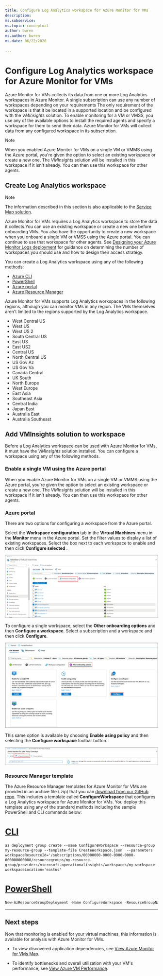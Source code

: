 ```yaml
---
title: Configure Log Analytics workspace for Azure Monitor for VMs
description: 
ms.subservice:
ms.topic: conceptual
author: bwren
ms.author: bwren
ms.date: 06/22/2020

---
```


# Configure Log Analytics workspace for Azure Monitor for VMs
Azure Monitor for VMs collects its data from one or more Log Analytics workspaces in Azure Monitor. A single subscription can use any number of workspaces depending on your requirements The only requirement of the workspace is that it be located in a supported location and be configured with the *VMInsights* solution. To enable monitoring for a VM or VMSS, you use any of the available options to install the required agents and specify a workspace for them to send their data. Azure Monitor for VMs will collect data from any configured workspace in its subscription.

> [!NOTE]
> When you enabled Azure Monitor for VMs on a single VM or VMMS using the Azure portal, you're given the option to select an existing workspace or create a new one. The *VMInsights* solution will be installed in this workspace if it isn't already. You can then use this workspace for other agents.


## Create Log Analytics workspace

>[!NOTE]
>The information described in this section is also applicable to the [Service Map solution](service-map.md). 

Azure Monitor for VMs requires a Log Analytics workspace to store the data it collects.You can use an existing workspace or create a new one before onboarding VMs. You also have the opportunity to create a new workspace when you onboard a single VM or VMSS using the Azure portal. You can continue to use that workspace for other agents. See [Designing your Azure Monitor Logs deployment](../platform/design-logs-deployment.md) for guidance on determining the number of workspaces you should use and how to design their access strategy.

You can create a Log Analytics workspace using any of the following methods:

* [Azure CLI](../../azure-monitor/learn/quick-create-workspace-cli.md)
* [PowerShell](../../azure-monitor/learn/quick-create-workspace-posh.md)
* [Azure portal](../../azure-monitor/learn/quick-create-workspace.md)
* [Azure Resource Manager](../../azure-monitor/platform/template-workspace-configuration.md)

Azure Monitor for VMs supports Log Analytics workspaces in the following regions, although you can monitor VMs in any region. The VMs themselves aren't limited to the regions supported by the Log Analytics workspace.

- West Central US
- West US
- West US 2
- South Central US
- East US
- East US2
- Central US
- North Central US
- US Gov Az
- US Gov Va
- Canada Central
- UK South
- North Europe
- West Europe
- East Asia
- Southeast Asia
- Central India
- Japan East
- Australia East
- Australia Southeast


## Add VMInsights solution to workspace
Before a Log Analytics workspace can be used with Azure Monitor for VMs, it must have the *VMInsights* solution installed. You can configure a workspace using any of the following methods.

### Enable a single VM using the Azure portal
When you enable Azure Monitor for VMs on a single VM or VMMS using the Azure portal, you're given the option to select an existing workspace or create a new one. The *VMInsights* solution will be installed in this workspace if it isn't already. You can then use this workspace for other agents.

### Azure portal
There are two options for configuring a workspace from the Azure portal.

Select the **Workspace configuration** tab in the **Virtual Machines** menu in the **Monitor** menu in the Azure portal. Set the filter values to display a list of existing workspaces. Select the box next to each workspace to enable and then click **Configure selected** .

![Workspace configuration](media/vminsights-enable-at-scale-policy/workspace-configuration.png)

To configure a single workspace, select the **Other onboarding options** and then **Configure a workspace**. Select a subscription and a workspace and then click **Configure**.

![Configure workspace](media/vminsights-enable-at-scale-policy/configure-workspace.png)

This same option is available by choosing **Enable using policy** and then selecting the **Configure workspace** toolbar button.  

![Enable using policy](media/vminsights-enable-at-scale-policy/enable-using-policy.png)


### Resource Manager template
The Azure Resource Manager templates for Azure Monitor for VMs are provided in an archive file (.zip) that you can [download from our GitHub repo](https://aka.ms/VmInsightsARMTemplates). This includes a template called **ConfigureWorkspace** that configures a Log Analytics workspace for Azure Monitor for VMs. You deploy this template using any of the standard methods including the sample PowerShell and CLI commands below: 

# [CLI](#tab/CLI)

```azurecli
az deployment group create --name ConfigureWorkspace --resource-group my-resource-group --template-file CreateWorkspace.json  --parameters workspaceResourceId='/subscriptions/00000000-0000-0000-0000-000000000000/resourcegroups/my-resource-group/providers/microsoft.operationalinsights/workspaces/my-workspace' workspaceLocation='eastus'

```

# [PowerShell](#tab/PowerShell)

```powershell
New-AzResourceGroupDeployment -Name ConfigureWorkspace -ResourceGroupName my-resource-group -TemplateFile ConfigureWorkspace.json -workspaceResourceId /subscriptions/00000000-0000-0000-0000-000000000000/resourcegroups/my-resource-group/providers/microsoft.operationalinsights/workspaces/my-workspace -location eastus
```

---



## Next steps

Now that monitoring is enabled for your virtual machines, this information is available for analysis with Azure Monitor for VMs.

- To view discovered application dependencies, see [View Azure Monitor for VMs Map](vminsights-maps.md).

- To identify bottlenecks and overall utilization with your VM's performance, see [View Azure VM Performance](vminsights-performance.md).
